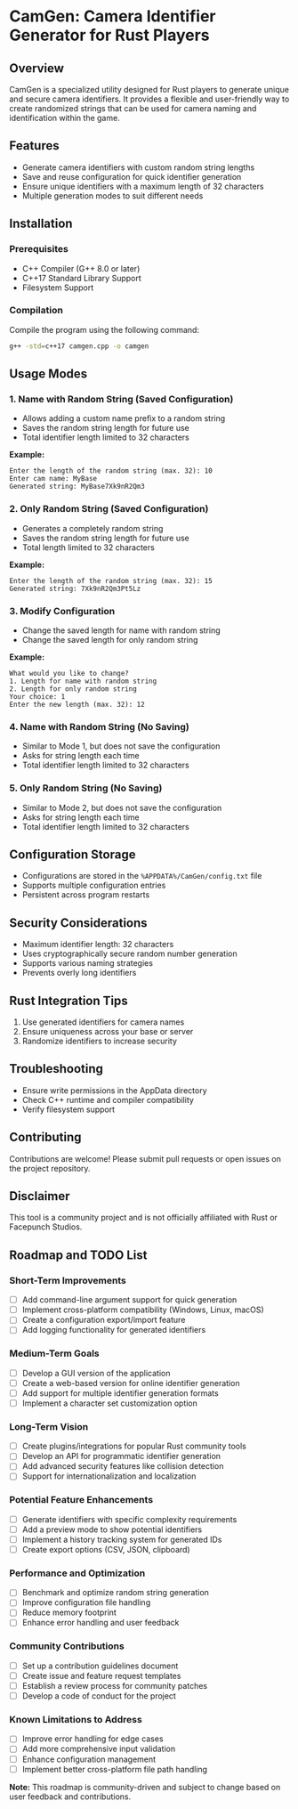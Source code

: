 # CamGen: Camera Identifier Generator for Rust Players

## Overview

CamGen is a specialized utility designed for Rust players to generate unique and secure camera identifiers. It provides a flexible and user-friendly way to create randomized strings that can be used for camera naming and identification within the game.

## Features

- Generate camera identifiers with custom random string lengths
- Save and reuse configuration for quick identifier generation
- Ensure unique identifiers with a maximum length of 32 characters
- Multiple generation modes to suit different needs

## Installation

### Prerequisites
- C++ Compiler (G++ 8.0 or later)
- C++17 Standard Library Support
- Filesystem Support

### Compilation
Compile the program using the following command:
```bash
g++ -std=c++17 camgen.cpp -o camgen
```

## Usage Modes

### 1. Name with Random String (Saved Configuration)
- Allows adding a custom name prefix to a random string
- Saves the random string length for future use
- Total identifier length limited to 32 characters

**Example:**
```
Enter the length of the random string (max. 32): 10
Enter cam name: MyBase
Generated string: MyBase7Xk9nR2Qm3
```

### 2. Only Random String (Saved Configuration)
- Generates a completely random string
- Saves the random string length for future use
- Total length limited to 32 characters

**Example:**
```
Enter the length of the random string (max. 32): 15
Generated string: 7Xk9nR2Qm3Pt5Lz
```

### 3. Modify Configuration
- Change the saved length for name with random string
- Change the saved length for only random string

**Example:**
```
What would you like to change?
1. Length for name with random string
2. Length for only random string
Your choice: 1
Enter the new length (max. 32): 12
```

### 4. Name with Random String (No Saving)
- Similar to Mode 1, but does not save the configuration
- Asks for string length each time
- Total identifier length limited to 32 characters

### 5. Only Random String (No Saving)
- Similar to Mode 2, but does not save the configuration
- Asks for string length each time
- Total identifier length limited to 32 characters

## Configuration Storage

- Configurations are stored in the `%APPDATA%/CamGen/config.txt` file
- Supports multiple configuration entries
- Persistent across program restarts

## Security Considerations

- Maximum identifier length: 32 characters
- Uses cryptographically secure random number generation
- Supports various naming strategies
- Prevents overly long identifiers

## Rust Integration Tips

1. Use generated identifiers for camera names
2. Ensure uniqueness across your base or server
3. Randomize identifiers to increase security

## Troubleshooting

- Ensure write permissions in the AppData directory
- Check C++ runtime and compiler compatibility
- Verify filesystem support

## Contributing

Contributions are welcome! Please submit pull requests or open issues on the project repository.

## Disclaimer

This tool is a community project and is not officially affiliated with Rust or Facepunch Studios.

## Roadmap and TODO List

### Short-Term Improvements
- [ ] Add command-line argument support for quick generation
- [ ] Implement cross-platform compatibility (Windows, Linux, macOS)
- [ ] Create a configuration export/import feature
- [ ] Add logging functionality for generated identifiers

### Medium-Term Goals
- [ ] Develop a GUI version of the application
- [ ] Create a web-based version for online identifier generation
- [ ] Add support for multiple identifier generation formats
- [ ] Implement a character set customization option

### Long-Term Vision
- [ ] Create plugins/integrations for popular Rust community tools
- [ ] Develop an API for programmatic identifier generation
- [ ] Add advanced security features like collision detection
- [ ] Support for internationalization and localization

### Potential Feature Enhancements
- [ ] Generate identifiers with specific complexity requirements
- [ ] Add a preview mode to show potential identifiers
- [ ] Implement a history tracking system for generated IDs
- [ ] Create export options (CSV, JSON, clipboard)

### Performance and Optimization
- [ ] Benchmark and optimize random string generation
- [ ] Improve configuration file handling
- [ ] Reduce memory footprint
- [ ] Enhance error handling and user feedback

### Community Contributions
- [ ] Set up a contribution guidelines document
- [ ] Create issue and feature request templates
- [ ] Establish a review process for community patches
- [ ] Develop a code of conduct for the project

### Known Limitations to Address
- [ ] Improve error handling for edge cases
- [ ] Add more comprehensive input validation
- [ ] Enhance configuration management
- [ ] Implement better cross-platform file path handling

**Note:** This roadmap is community-driven and subject to change based on user feedback and contributions.
